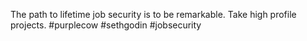The path to lifetime job security is to be remarkable. Take high profile projects. #purplecow #sethgodin #jobsecurity